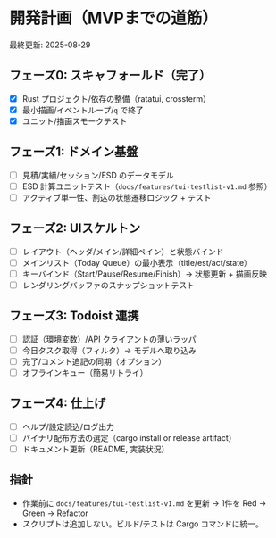 # 開発計画（MVPまでの道筋）

最終更新: 2025-08-29

## フェーズ0: スキャフォールド（完了）
- [x] Rust プロジェクト/依存の整備（ratatui, crossterm）
- [x] 最小描画/イベントループ/`q` で終了
- [x] ユニット/描画スモークテスト

## フェーズ1: ドメイン基盤
- [ ] 見積/実績/セッション/ESD のデータモデル
- [ ] ESD 計算ユニットテスト（`docs/features/tui-testlist-v1.md` 参照）
- [ ] アクティブ単一性、割込の状態遷移ロジック + テスト

## フェーズ2: UIスケルトン
- [ ] レイアウト（ヘッダ/メイン/詳細ペイン）と状態バインド
- [ ] メインリスト（Today Queue）の最小表示（title/est/act/state）
- [ ] キーバインド（Start/Pause/Resume/Finish）→ 状態更新 + 描画反映
- [ ] レンダリングバッファのスナップショットテスト

## フェーズ3: Todoist 連携
- [ ] 認証（環境変数）/API クライアントの薄いラッパ
- [ ] 今日タスク取得（フィルタ）→ モデルへ取り込み
- [ ] 完了/コメント追記の同期（オプション）
- [ ] オフラインキュー（簡易リトライ）

## フェーズ4: 仕上げ
- [ ] ヘルプ/設定読込/ログ出力
- [ ] バイナリ配布方法の選定（cargo install or release artifact）
- [ ] ドキュメント更新（README, 実装状況）

## 指針
- 作業前に `docs/features/tui-testlist-v1.md` を更新 → 1件を Red → Green → Refactor
- スクリプトは追加しない。ビルド/テストは Cargo コマンドに統一。

